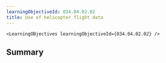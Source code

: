 ```yaml
---
learningObjectiveId: 034.04.02.02
title: Use of helicopter flight data
---
```


```tsx eval
<LearningOBjectives learningObjectiveId={034.04.02.02} />
```

## Summary
